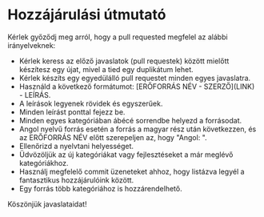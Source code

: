 # Hozzájárulási útmutató

Kérlek győződj meg arról, hogy a pull requested megfelel az alábbi irányelveknek:

- Kérlek keress az előző javaslatok (pull requestek) között mielőtt készítesz egy újat, mivel a tied egy duplikátum lehet.
- Kérlek készíts egy egyedülálló pull requestet minden egyes javaslatra.
- Használd a következő formátumot: \[ERŐFORRÁS NÉV - SZERZŐ\]\(LINK\) - LEÍRÁS.
- A leírások legyenek rövidek és egyszerűek.
- Minden leírást ponttal fejezz be.
- Minden egyes kategóriában ábécé sorrendbe helyezd a forrásodat.
- Angol nyelvű forrás esetén a forrás a magyar rész után következzen, és az ERŐFORRÁS NÉV előtt szerepeljen az, hogy "Angol: ".
- Ellenőrizd a nyelvtani helyességet.
- Üdvözöljük az új kategóriákat vagy fejlesztéseket a már meglévő kategóriákhoz.
- Használj megfelelő commit üzeneteket ahhoz, hogy listázva legyél a fantasztikus hozzájárulóink között.
- Egy forrás több kategóriához is hozzárendelhető.

Köszönjük javaslataidat!

